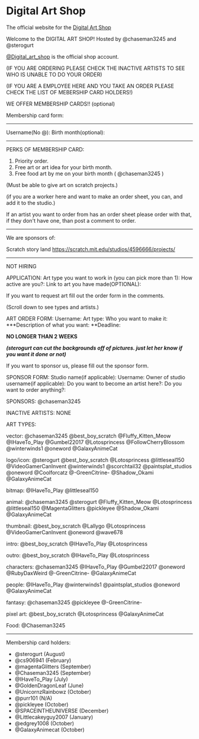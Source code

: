 # Digital Art Shop

The official website for the [Digital Art Shop](https://scratch.mit.edu/studios/4608017/)

Welcome to the DIGITAL ART SHOP! Hosted by @chaseman3245 and @sterogurt

[@Digital_art_shop](https://scratch.mit.edu/users/Digital_art_shop) is the official shop account.

(IF YOU ARE ORDERING PLEASE CHECK THE INACTIVE ARTISTS TO SEE WHO IS UNABLE TO DO YOUR ORDER)

(IF YOU ARE A EMPLOYEE HERE AND YOU TAKE AN ORDER PLEASE CHECK THE LIST OF MEBERSHIP CARD HOLDERS!)

WE OFFER MEMBERSHIP CARDS!! (optional)

Membership card form:

--------------------------------------
Username(No @):
Birth month(optional):

--------------------------------------

PERKS OF MEMBERSHIP CARD:
1. Priority order.
2. Free art or art idea for your birth month.
3. Free food art by me on your birth month ( @chaseman3245 )

(Must be able to give art on scratch projects.)

(if you are a worker here and want to make an order sheet, you can, and add it to the studio.)

If an artist you want to order from has an order sheet please order with that, if they don't have one, than post a comment to order.

---------------------------------------

We are sponsors of:

Scratch story land
https://scratch.mit.edu/studios/4596666/projects/

----------------------------------------

NOT HIRING

APPLICATION:
Art type you want to work in (you can pick more than 1):
How active are you?:
Link to art you have made(OPTIONAL):

If you want to request art fill out the order form in the comments.

(Scroll down to see types and artists.)

ART ORDER FORM:
Username:
Art type:
Who you want to make it:
***Description of what you want:
**Deadline:

**NO LONGER THAN 2 WEEKS**

***(sterogurt can cut the backgrounds off of pictures. just let her know if you want it done or not)***

If you want to sponsor us, please fill out the sponsor form.

SPONSOR FORM:
Studio name(if applicable):
Username:
Owner of studio username(if applicable):
Do you want to become an artist here?:
Do you want to order anything?:

SPONSORS:
@chaseman3245

INACTIVE ARTISTS: NONE

ART TYPES:

vector:
@chaseman3245
@best_boy_scratch
@Fluffy_Kitten_Meow
@IHaveTo_Play
@Gumbel22017
@Lotosprincess
@FollowCherryBlossom
@winterwinds1
@oneword
@GalaxyAnimeCat

logo/icon:
@sterogurt
@best_boy_scratch
@Lotosprincess
@littleseal150
@VideoGamerCanInvent
@winterwinds1
@scorchtail32
@paintsplat_studios
@oneword
@Coolforcatz
@-GreenCitrine-
@Shadow_Okami
@GalaxyAnimeCat

bitmap:
@IHaveTo_Play
@littleseal150

animal:
@chaseman3245
@sterogurt
@Fluffy_Kitten_Meow
@Lotosprincess
@littleseal150
@MagentaGlitters
@pickleyee
@Shadow_Okami
@GalaxyAnimeCat

thumbnail:
@best_boy_scratch
@Lallygo
@Lotosprincess
@VideoGamerCanInvent
@oneword
@wave678

intro:
@best_boy_scratch
@IHaveTo_Play
@Lotosprincess

outro:
@best_boy_scratch
@IHaveTo_Play
@Lotosprincess

characters:
@chaseman3245
@IHaveTo_Play
@Gumbel22017
@oneword
@RubyDaxWeird
@-GreenCitrine-
@GalaxyAnimeCat

people:
@IHaveTo_Play
@winterwinds1
@paintsplat_studios
@oneword
@GalaxyAnimeCat

fantasy:
@chaseman3245
@pickleyee
@-GreenCitrine-

pixel art:
@best_boy_scratch
@Lotosprincess
@GalaxyAnimeCat

Food:
@Chaseman3245

--------------------------------------
Membership card holders:
- @sterogurt (August)
- @cs906941 (February)
- @magentaGlitters (September)
- @Chaseman3245 (September)
- @IHaveTo_Play (July)
- @GoldenDragonLeaf (June)
- @UnicornzRainbowz (October)
- @purr101 (N/A)
- @pickleyee (October)
- @SPACEINTHEUNIVERSE (December)
- @Littlecakeyguy2007 (January)
- @edgrey1008 (October)
- @GalaxyAnimecat (October)

